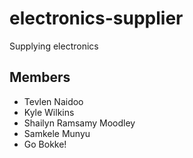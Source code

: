 # electronics-supplier
Supplying electronics

## Members

- Tevlen Naidoo
- Kyle Wilkins
- Shailyn Ramsamy Moodley
- Samkele Munyu
- Go Bokke!
